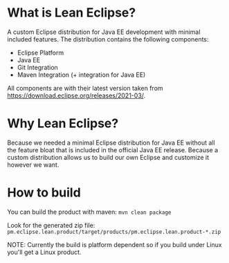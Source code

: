 What is Lean Eclipse?
=====================

A custom Eclipse distribution for Java EE development with minimal included features. The distribution contains the following components:
* Eclipse Platform
* Java EE
* Git Integration
* Maven Integration (+ integration for Java EE)

All components are with their latest version taken from https://download.eclipse.org/releases/2021-03/.


Why Lean Eclipse?
=================

Because we needed a minimal Eclipse distribution for Java EE without all the feature bloat that is included in the official Java EE release.
Because a custom distribution allows us to build our own Eclipse and customize it however we want.


How to build
============

You can build the product with maven:
`mvn clean package`

Look for the generated zip file:
`pm.eclipse.lean.product/target/products/pm.eclipse.lean.product-*.zip`

NOTE: Currently the build is platform dependent so if you build under Linux you'll get a Linux product.